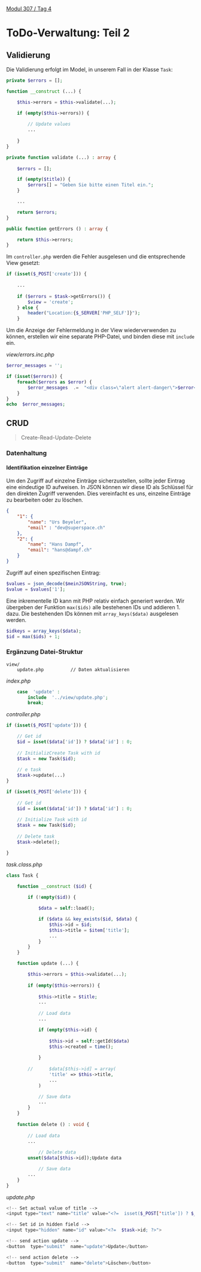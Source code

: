  [Modul 307 / Tag 4](/ilv.307/04-modul-307)

# ToDo-Verwaltung: Teil 2

## Validierung

Die Validierung erfolgt im Model, in unserem Fall in der Klasse `Task`:

```php
private $errors = [];

function __construct (...) {

	$this->errors = $this->validate(...);

	if (empty($this->errors)) {
		
		// Update values
		...
		
	}
}

private function validate (...) : array {
	
	$errors = [];

	if (empty($title)) {
		$errors[] = "Geben Sie bitte einen Titel ein.";
	}

	...

	return $errors;
}

public function getErrors () : array {

	return $this->errors;
}
```

Im `controller.php` werden die Fehler ausgelesen und die entsprechende View gesetzt:

```php
if (isset($_POST['create'])) {
	
	...
	
	if ($errors = $task->getErrors()) {
		$view = 'create';
	} else {
		header("Location:{$_SERVER['PHP_SELF']}");
	}
```

Um die Anzeige der Fehlermeldung in der View wiederverwenden zu können, erstellen wir eine separate PHP-Datei, und binden diese mit  `include` ein.

*view/errors.inc.php*

```php
$error_messages = '';

if (isset($errors)) {
	foreach($errors as $error) {
		$error_messages  .=  "<div class=\"alert alert-danger\">$error</div>";
	}
}
echo  $error_messages;
``` 

## CRUD

> Create-Read-Update-Delete

### Datenhaltung

#### Identifikation einzelner Einträge

Um den Zugriff auf einzelne Einträge sicherzustellen, sollte jeder Eintrag eine eindeutige ID aufweisen. In JSON können wir diese ID als Schlüssel für den direkten Zugriff verwenden. Dies vereinfacht es uns, einzelne Einträge zu bearbeiten oder zu löschen. 

```json
{
	"1": {
		"name": "Urs Beyeler",
		"email" : "dev@superspace.ch"
	},
	"2": {
		"name": "Hans Dampf",
		"email": "hans@dampf.ch"
	}
}
```
Zugriff auf einen spezifischen Eintrag:

```php
$values = json_decode($meinJSONString, true);
$value = $values['1'];
```

Eine inkrementelle ID kann mit PHP relativ einfach generiert werden. Wir übergeben der Funktion `max($ids)` alle bestehenen IDs und addieren 1. dazu. Die bestehenden IDs können mit `array_keys($data)` ausgelesen werden.

```php
$idkeys = array_keys($data);
$id = max($ids) + 1;
```

### Ergänzung Datei-Struktur

```
view/
	update.php          // Daten aktualisieren
```

*index.php*
```php
	case  'update' :
		include  '../view/update.php';
		break;
```

*controller.php*

```php
if (isset($_POST['update'])) {

	// Get id
	$id = isset($data['id']) ? $data['id'] : 0;
	
	// InitializCreate Task with id
	$task = new Task($id);
	
	// e task
	$task->update(...)
}

if (isset($_POST['delete'])) {
	
	// Get id
	$id = isset($data['id']) ? $data['id'] : 0;
	
	// Initialize Task with id
	$task = new Task($id);
	
	// Delete task
	$task->delete();

}
```

*task.class.php*

```php
class Task {
	
	function __construct ($id) {

		if (!empty($id)) {

			$data = self::load();

			if ($data && key_exists($id, $data) {
				$this->id = $id;
				$this->title = $item['title'];
				...
			}
		}	
	}

	function update (...) {

		$this->errors = $this->validate(...);
		
		if (empty($this->errors)) {
		
			$this->title = $title;
			...
			
			// Load data
			...

			if (empty($this->id) {
			
				$this->id = self::getId($data)
				$this->created = time();
			
			}
			
		// 		$data[$this->id] = array(
				'title' => $this->title,
				...
			)

			// Save data
			...
		}
	}
	
	function delete () : void {
		
		// Load data
		...
		
			// Delete data
		unset($data[$this->id]);Update data

			// Save data
		...
	}
}
```
*update.php*

```php
<!-- Set actual value of title -->
<input type="text" name="title" value="<?=  isset($_POST['title']) ? $_POST['title'] : $task->title; ?>" required>

<!-- Set id in hidden field -->
<input type="hidden" name="id" value="<?=  $task->id; ?>">

<!-- send action update -->
<button  type="submit"  name="update">Update</button>

<!-- send action delete -->
<button  type="submit"  name="delete">Löschen</button>
```
<!--stackedit_data:
eyJoaXN0b3J5IjpbNTcxNzk1OTIyLDIwNDA0NzI3ODYsLTE5Nz
M5MTM3NTMsLTIwNDU2MDI0MTcsLTgzOTg5NjQzMywtMTQzMzg5
NzQ4OCwxMzY0NTM0NTYxLDE2NTA4OTM1NTIsLTIyODc2NzYyNC
w4MDg4Mjk1ODZdfQ==
-->